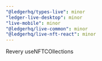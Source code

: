 ```yaml
---
"@ledgerhq/types-live": minor
"ledger-live-desktop": minor
"live-mobile": minor
"@ledgerhq/live-common": minor
"@ledgerhq/live-nft-react": minor
---
```


Revery useNFTCOllections
